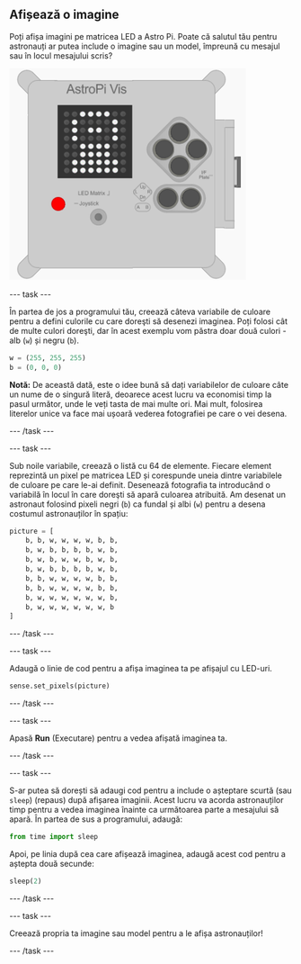 ## Afișează o imagine

Poți afișa imagini pe matricea LED a Astro Pi. Poate că salutul tău pentru astronauți ar putea include o imagine sau un model, împreună cu mesajul sau în locul mesajului scris?

![Astronaut](images/astronaut-pic.png)

--- task ---

În partea de jos a programului tău, creează câteva variabile de culoare pentru a defini culorile cu care doreşti să desenezi imaginea. Poți folosi cât de multe culori doreşti, dar în acest exemplu vom păstra doar două culori - alb (`w`) și negru (`b`).

```python
w = (255, 255, 255)
b = (0, 0, 0)
```

**Notă:** De această dată, este o idee bună să dați variabilelor de culoare câte un nume de o singură literă, deoarece acest lucru va economisi timp la pasul următor, unde le veți tasta de mai multe ori. Mai mult, folosirea literelor unice va face mai ușoară vederea fotografiei pe care o vei desena.

--- /task ---

--- task ---

Sub noile variabile, creează o listă cu 64 de elemente. Fiecare element reprezintă un pixel pe matricea LED și corespunde uneia dintre variabilele de culoare pe care le-ai definit. Desenează fotografia ta introducând o variabilă în locul în care doreşti să apară culoarea atribuită. Am desenat un astronaut folosind pixeli negri (`b`) ca fundal și albi (`w`) pentru a desena costumul astronauților în spațiu:

```python
picture = [
    b, b, w, w, w, w, b, b,
    b, w, b, b, b, b, w, b,
    b, w, b, w, w, b, w, b,
    b, w, b, b, b, b, w, b,
    b, b, w, w, w, w, b, b,
    b, b, w, w, w, w, b, b,
    b, w, w, w, w, w, w, b,
    b, w, w, w, w, w, w, b
]
```

--- /task ---

--- task ---

Adaugă o linie de cod pentru a afișa imaginea ta pe afișajul cu LED-uri.

```python
sense.set_pixels(picture)
```

--- /task ---

--- task ---

Apasă **Run** (Executare) pentru a vedea afișată imaginea ta.

--- /task ---

--- task ---

S-ar putea să dorești să adaugi cod pentru a include o așteptare scurtă (sau `sleep`) (repaus) după afișarea imaginii. Acest lucru va acorda astronauților timp pentru a vedea imaginea înainte ca următoarea parte a mesajului să apară. În partea de sus a programului, adaugă:

```python
from time import sleep
```

Apoi, pe linia după cea care afișează imaginea, adaugă acest cod pentru a aștepta două secunde:

```python
sleep(2)
```

--- /task ---

--- task ---

Creează propria ta imagine sau model pentru a le afișa astronauților!

--- /task ---